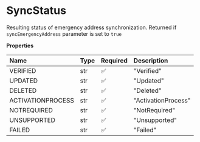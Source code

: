 # SyncStatus

Resulting status of emergency address synchronization. Returned if `syncEmergencyAddress` parameter is set to `true`

**Properties**

| Name              | Type | Required | Description         |
| :---------------- | :--- | :------- | :------------------ |
| VERIFIED          | str  | ✅       | "Verified"          |
| UPDATED           | str  | ✅       | "Updated"           |
| DELETED           | str  | ✅       | "Deleted"           |
| ACTIVATIONPROCESS | str  | ✅       | "ActivationProcess" |
| NOTREQUIRED       | str  | ✅       | "NotRequired"       |
| UNSUPPORTED       | str  | ✅       | "Unsupported"       |
| FAILED            | str  | ✅       | "Failed"            |

<!-- This file was generated by liblab | https://liblab.com/ -->
